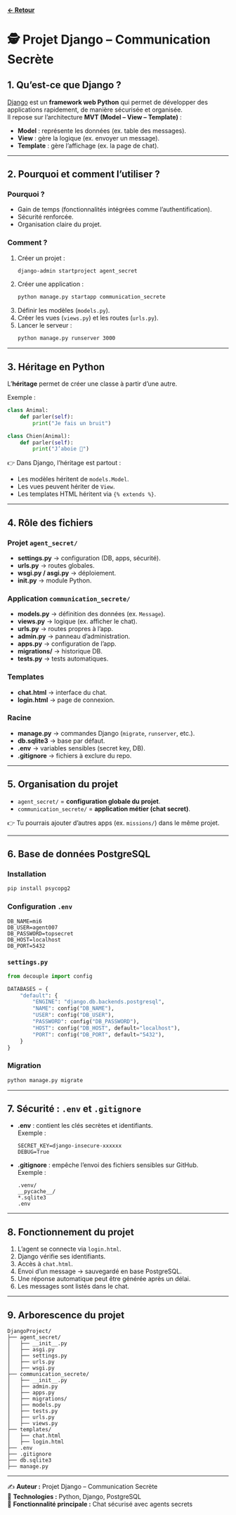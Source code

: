 #### [← Retour](README.md)
# 🕵️ Projet Django – Communication Secrète

## 1. Qu’est-ce que Django ?
[Django](https://www.djangoproject.com/) est un **framework web Python** qui permet de développer des applications rapidement, de manière sécurisée et organisée.  
Il repose sur l’architecture **MVT (Model – View – Template)** :

- **Model** : représente les données (ex. table des messages).  
- **View** : gère la logique (ex. envoyer un message).  
- **Template** : gère l’affichage (ex. la page de chat).  

---

## 2. Pourquoi et comment l’utiliser ?
### Pourquoi ?
- Gain de temps (fonctionnalités intégrées comme l’authentification).  
- Sécurité renforcée.  
- Organisation claire du projet.  

### Comment ?
1. Créer un projet :  
   ```bash
   django-admin startproject agent_secret
   ```
2. Créer une application :  
   ```bash
   python manage.py startapp communication_secrete
   ```
3. Définir les modèles (`models.py`).  
4. Créer les vues (`views.py`) et les routes (`urls.py`).  
5. Lancer le serveur :  
   ```bash
   python manage.py runserver 3000
   ```

---

## 3. Héritage en Python
L’**héritage** permet de créer une classe à partir d’une autre.  

Exemple :  
```python
class Animal:
    def parler(self):
        print("Je fais un bruit")

class Chien(Animal):
    def parler(self):
        print("J’aboie 🐶")
```
👉 Dans Django, l’héritage est partout :  
- Les modèles héritent de `models.Model`.  
- Les vues peuvent hériter de `View`.  
- Les templates HTML héritent via `{% extends %}`.  

---

## 4. Rôle des fichiers
### Projet `agent_secret/`
- **settings.py** → configuration (DB, apps, sécurité).  
- **urls.py** → routes globales.  
- **wsgi.py / asgi.py** → déploiement.  
- **__init__.py** → module Python.  

### Application `communication_secrete/`
- **models.py** → définition des données (ex. `Message`).  
- **views.py** → logique (ex. afficher le chat).  
- **urls.py** → routes propres à l’app.  
- **admin.py** → panneau d’administration.  
- **apps.py** → configuration de l’app.  
- **migrations/** → historique DB.  
- **tests.py** → tests automatiques.  

### Templates
- **chat.html** → interface du chat.  
- **login.html** → page de connexion.  

### Racine
- **manage.py** → commandes Django (`migrate`, `runserver`, etc.).  
- **db.sqlite3** → base par défaut.  
- **.env** → variables sensibles (secret key, DB).  
- **.gitignore** → fichiers à exclure du repo.  

---

## 5. Organisation du projet
- `agent_secret/` = **configuration globale du projet**.  
- `communication_secrete/` = **application métier (chat secret)**.  

👉 Tu pourrais ajouter d’autres apps (ex. `missions/`) dans le même projet.

---

## 6. Base de données PostgreSQL
### Installation
```bash
pip install psycopg2
```

### Configuration `.env`
```env
DB_NAME=mi6
DB_USER=agent007
DB_PASSWORD=topsecret
DB_HOST=localhost
DB_PORT=5432
```

### `settings.py`
```python
from decouple import config

DATABASES = {
    "default": {
        "ENGINE": "django.db.backends.postgresql",
        "NAME": config("DB_NAME"),
        "USER": config("DB_USER"),
        "PASSWORD": config("DB_PASSWORD"),
        "HOST": config("DB_HOST", default="localhost"),
        "PORT": config("DB_PORT", default="5432"),
    }
}
```

### Migration
```bash
python manage.py migrate
```

---

## 7. Sécurité : `.env` et `.gitignore`
- **.env** : contient les clés secrètes et identifiants.  
  Exemple :
  ```env
  SECRET_KEY=django-insecure-xxxxxx
  DEBUG=True
  ```
- **.gitignore** : empêche l’envoi des fichiers sensibles sur GitHub.  
  Exemple :
  ```
  .venv/
  __pycache__/
  *.sqlite3
  .env
  ```

---

## 8. Fonctionnement du projet
1. L’agent se connecte via `login.html`.  
2. Django vérifie ses identifiants.  
3. Accès à `chat.html`.  
4. Envoi d’un message → sauvegardé en base PostgreSQL.  
5. Une réponse automatique peut être générée après un délai.  
6. Les messages sont listés dans le chat.  

---

## 9. Arborescence du projet
```
DjangoProject/
├── agent_secret/
│   ├── __init__.py
│   ├── asgi.py
│   ├── settings.py
│   ├── urls.py
│   ├── wsgi.py
├── communication_secrete/
│   ├── __init__.py
│   ├── admin.py
│   ├── apps.py
│   ├── migrations/
│   ├── models.py
│   ├── tests.py
│   ├── urls.py
│   ├── views.py
├── templates/
│   ├── chat.html
│   ├── login.html
├── .env
├── .gitignore
├── db.sqlite3
├── manage.py
```

---

✍️ **Auteur :** Projet Django – Communication Secrète  
📌 **Technologies :** Python, Django, PostgreSQL  
🔑 **Fonctionnalité principale :** Chat sécurisé avec agents secrets  
